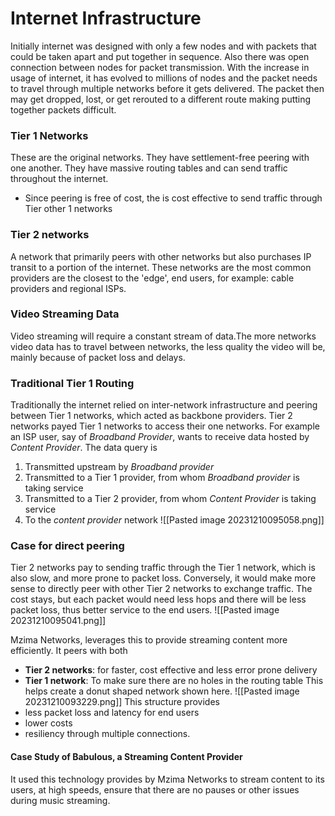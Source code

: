 # Internet Infrastructure
Initially internet was designed with only a few nodes and with packets that could be taken apart and put together in sequence. Also there was open connection between nodes for packet transmission.
With the increase in usage of internet, it has evolved to millions of nodes and the packet needs to travel through multiple networks before it gets delivered. The packet then may get dropped, lost, or get rerouted to a different route making putting together packets difficult. 
### Tier 1 Networks
These are the original networks. They have settlement-free peering with one another. They have massive routing tables and can send traffic throughout the internet.
- Since peering is free of cost, the is cost effective to send traffic through Tier other 1 networks
### Tier 2 networks
A network that primarily peers with other networks but also purchases IP transit to a portion of the internet. These networks are the most common providers are the closest to the 'edge', end users, for example: cable providers and regional ISPs. 
### Video Streaming Data
Video streaming will require a constant stream of data.The more networks video data has to travel between networks, the less quality the video will be, mainly because of packet loss and delays. 
### Traditional Tier 1 Routing

Traditionally the internet relied on inter-network infrastructure and peering between Tier 1 networks, which acted as backbone providers. Tier 2 networks payed Tier 1 networks to access their one networks.
For example an ISP user, say of *Broadband Provider*, wants to receive data hosted by *Content Provider*. The data query is 
1) Transmitted upstream by *Broadband provider*
2) Transmitted to a Tier 1 provider, from whom *Broadband provider* is taking service
3) Transmitted to a Tier 2 provider, from whom *Content Provider* is taking service
4) To the *content provider* network
![[Pasted image 20231210095058.png]]
### Case for direct peering
Tier 2 networks pay to sending traffic through the Tier 1 network, which is also slow, and more prone to packet loss. Conversely, it would make more sense to directly peer with other Tier 2 networks to exchange traffic. The cost stays, but each packet would need less hops and there will be less packet loss, thus better service to the end users.
![[Pasted image 20231210095041.png]]

Mzima Networks, leverages this to provide streaming content more efficiently. It peers with both 
- **Tier 2 networks**:  for faster, cost effective and less error prone delivery
- **Tier 1 network**: To make sure there are no holes in the routing table
This helps create a donut shaped network shown here.
![[Pasted image 20231210093229.png]]
This structure provides
- less packet loss and latency for end users
- lower costs
- resiliency through multiple connections.
#### Case Study of Babulous, a Streaming Content Provider
It used this technology provides by Mzima Networks to stream content to its users, at high speeds, ensure that there are no pauses or other issues during music streaming.